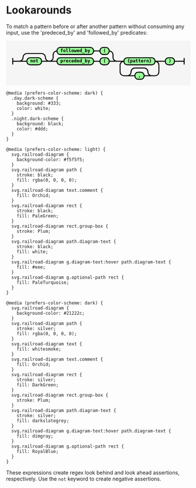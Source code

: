 # Lookarounds

To match a pattern before or after another pattern without consuming any input, use the 'predeced_by' and 'followed_by' predicates:

<svg xmlns="http://www.w3.org/2000/svg" xmlns:xlink="http://www.w3.org/1999/xlink" class="railroad-diagram" width="572.5" height="139" viewBox="0 0 572.5 139">
  <g transform="translate(.5 .5)">
    <g>
      <path d="M20 53v20m0 -10h20"></path>
    </g>
    <g>
      <path d="M40 63h0"></path>
      <path d="M133.5 63h0"></path>
      <path d="M40 63a12 12 0 0 0 12 -12v0a12 12 0 0 1 12 -12"></path>
      <g>
        <path d="M64 39h45.5"></path>
      </g>
      <path d="M109.5 39a12 12 0 0 1 12 12v0a12 12 0 0 0 12 12"></path>
      <path d="M40 63h24"></path>
      <g class="terminal ">
        <path d="M64 63h0"></path>
        <path d="M109.5 63h0"></path>
        <rect x="64" y="52" width="45.5" height="22" rx="10" ry="10"></rect>
        <text x="86.75" y="67">not</text>
      </g>
      <path d="M109.5 63h24"></path>
    </g>
    <g>
      <path d="M133.5 63h0"></path>
      <path d="M343.5 63h0"></path>
      <path d="M133.5 63a12 12 0 0 0 12 -12v-8a12 12 0 0 1 12 -12"></path>
      <g>
        <path d="M157.5 31h0"></path>
        <path d="M319.5 31h0"></path>
        <g class="terminal ">
          <path d="M157.5 31h0"></path>
          <path d="M271 31h0"></path>
          <rect x="157.5" y="20" width="113.5" height="22" rx="10" ry="10"></rect>
          <text x="214.25" y="35">followed&#95;by</text>
        </g>
        <path d="M271 31h10"></path>
        <path d="M281 31h10"></path>
        <g class="terminal ">
          <path d="M291 31h0"></path>
          <path d="M319.5 31h0"></path>
          <rect x="291" y="20" width="28.5" height="22" rx="10" ry="10"></rect>
          <text x="305.25" y="35">(</text>
        </g>
      </g>
      <path d="M319.5 31a12 12 0 0 1 12 12v8a12 12 0 0 0 12 12"></path>
      <path d="M133.5 63h24"></path>
      <g>
        <path d="M157.5 63h0"></path>
        <path d="M319.5 63h0"></path>
        <g class="terminal ">
          <path d="M157.5 63h0"></path>
          <path d="M271 63h0"></path>
          <rect x="157.5" y="52" width="113.5" height="22" rx="10" ry="10"></rect>
          <text x="214.25" y="67">preceded&#95;by</text>
        </g>
        <path d="M271 63h10"></path>
        <path d="M281 63h10"></path>
        <g class="terminal ">
          <path d="M291 63h0"></path>
          <path d="M319.5 63h0"></path>
          <rect x="291" y="52" width="28.5" height="22" rx="10" ry="10"></rect>
          <text x="305.25" y="67">(</text>
        </g>
      </g>
      <path d="M319.5 63h24"></path>
    </g>
    <path d="M343.5 63h10"></path>
    <g>
      <path d="M353.5 63h0"></path>
      <path d="M474 63h0"></path>
      <path d="M353.5 63h12"></path>
      <g class="terminal ">
        <path d="M365.5 63h0"></path>
        <path d="M462 63h0"></path>
        <rect x="365.5" y="52" width="96.5" height="22" rx="10" ry="10"></rect>
        <text x="413.75" y="67">{pattern}</text>
      </g>
      <path d="M462 63h12"></path>
      <path d="M365.5 63a12 12 0 0 0 -12 12v21a12 12 0 0 0 12 12"></path>
      <g>
        <path d="M365.5 108h10"></path>
        <path d="M452 108h10"></path>
        <path d="M375.5 108a12 12 0 0 0 12 -12v0a12 12 0 0 1 12 -12"></path>
        <g>
          <path d="M399.5 84h28.5"></path>
        </g>
        <path d="M428 84a12 12 0 0 1 12 12v0a12 12 0 0 0 12 12"></path>
        <path d="M375.5 108h24"></path>
        <g class="terminal ">
          <path d="M399.5 108h0"></path>
          <path d="M428 108h0"></path>
          <rect x="399.5" y="97" width="28.5" height="22" rx="10" ry="10"></rect>
          <text x="413.75" y="112">,</text>
        </g>
        <path d="M428 108h24"></path>
      </g>
      <path d="M462 108a12 12 0 0 0 12 -12v-21a12 12 0 0 0 -12 -12"></path>
    </g>
    <path d="M474 63h10"></path>
    <path d="M484 63h10"></path>
    <g class="terminal ">
      <path d="M494 63h0"></path>
      <path d="M522.5 63h0"></path>
      <rect x="494" y="52" width="28.5" height="22" rx="10" ry="10"></rect>
      <text x="508.25" y="67">)</text>
    </g>
    <path d="M522.5 63h10"></path>
    <path d="M 532.5 63 h 20 m 0 -10 v 20"></path>
  </g>
  <style>
    svg.railroad-diagram {
      background-color: #f5f5f5;
    }
    svg.railroad-diagram path {
      stroke-width: 3;
      stroke: black;
      fill: rgba(0, 0, 0, 0);
    }
    svg.railroad-diagram text {
      font: bold 14px monospace;
      text-anchor: middle;
      white-space: pre;
    }
    svg.railroad-diagram text.diagram-text {
      font-size: 12px;
    }
    svg.railroad-diagram text.diagram-arrow {
      font-size: 16px;
    }
    svg.railroad-diagram text.label {
      text-anchor: start;
    }
    svg.railroad-diagram text.comment {
      font: bold 12px monospace;
      fill: Orchid;
    }
    svg.railroad-diagram rect {
      stroke-width: 3;
      stroke: black;
      fill: PaleGreen;
    }
    svg.railroad-diagram rect.group-box {
      stroke: Plum;
      stroke-dasharray: 10 5;
      fill: none;
    }
    svg.railroad-diagram path.diagram-text {
      stroke-width: 3;
      stroke: black;
      fill: white;
      cursor: help;
    }
    svg.railroad-diagram g.diagram-text:hover path.diagram-text {
      fill: #eee;
    }
    svg.railroad-diagram g.optional-path rect {
      fill: PaleTurquoise;
    }
    
    @media (prefers-color-scheme: dark) {
      .day.dark-scheme {
        background: #333;
        color: white;
      }
      .night.dark-scheme {
        background: black;
        color: #ddd;
      }
    }
    
    @media (prefers-color-scheme: light) {
      svg.railroad-diagram {
        background-color: #f5f5f5;
      }
      svg.railroad-diagram path {
        stroke: black;
        fill: rgba(0, 0, 0, 0);
      }
      svg.railroad-diagram text.comment {
        fill: Orchid;
      }
      svg.railroad-diagram rect {
        stroke: black;
        fill: PaleGreen;
      }
      svg.railroad-diagram rect.group-box {
        stroke: Plum;
      }
      svg.railroad-diagram path.diagram-text {
        stroke: black;
        fill: white;
      }
      svg.railroad-diagram g.diagram-text:hover path.diagram-text {
        fill: #eee;
      }
      svg.railroad-diagram g.optional-path rect {
        fill: PaleTurquoise;
      }
    }
    
    @media (prefers-color-scheme: dark) {
      svg.railroad-diagram {
        background-color: #21222c;
      }
      svg.railroad-diagram path {
        stroke: silver;
        fill: rgba(0, 0, 0, 0);
      }
      svg.railroad-diagram text {
        fill: whitesmoke;
      }
      svg.railroad-diagram text.comment {
        fill: Orchid;
      }
      svg.railroad-diagram rect {
        stroke: silver;
        fill: DarkGreen;
      }
      svg.railroad-diagram rect.group-box {
        stroke: Plum;
      }
      svg.railroad-diagram path.diagram-text {
        stroke: silver;
        fill: darkslategrey;
      }
      svg.railroad-diagram g.diagram-text:hover path.diagram-text {
        fill: dimgray;
      }
      svg.railroad-diagram g.optional-path rect {
        fill: RoyalBlue;
      }
    }
  </style>
</svg>

These expressions create regex look behind and look ahead assertions, respectively. 
Use the `not` keyword to create negative assertions.